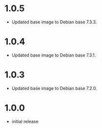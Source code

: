 # 1.0.5

- Updated base image to Debian base 7.3.3.

# 1.0.4

- Updated base image to Debian base 7.3.1.

# 1.0.3

- Updated base image to Debian base 7.2.0.

# 1.0.0

- initial release
